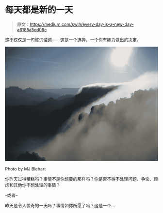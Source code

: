 # 每天都是新的一天

> 原文：<https://medium.com/swlh/every-day-is-a-new-day-a6185a5cd08c>

这不仅仅是一句陈词滥调——这是一个选择，一个你有能力做出的决定。

![](img/92630949c052a49bdace79ba321ae94b.png)

Photo by MJ Blehart

你昨天过得糟糕吗？事情不是你想要的那样吗？你是否不得不处理问题、争论、顾虑和其他你不想处理的事情？

-或者–

昨天是令人惊奇的一天吗？事情如你所愿了吗？这是一个…